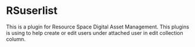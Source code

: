 RSuserlist
==========
This is a plugin for Resource Space Digital Asset Management. This plugins is using to help create or edit users under attached 
user in edit collection column.
